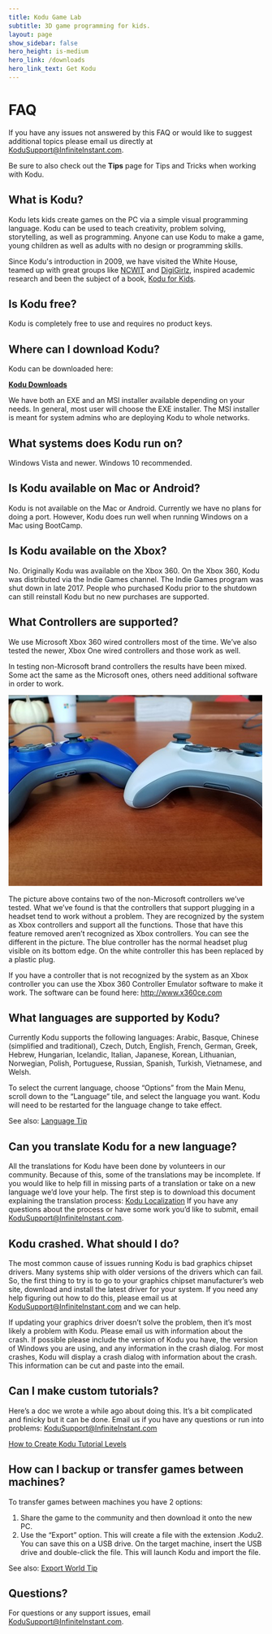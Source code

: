 ```yaml
---
title: Kodu Game Lab
subtitle: 3D game programming for kids.
layout: page
show_sidebar: false
hero_height: is-medium
hero_link: /downloads
hero_link_text: Get Kodu
---
```


# FAQ

If you have any issues not answered by this FAQ or would like to suggest additional topics please email us directly at <KoduSupport@InfiniteInstant.com>.

Be sure to also check out the **Tips** page for Tips and Tricks when working with Kodu.

## What is Kodu?
Kodu lets kids create games on the PC via a simple visual programming language. Kodu can be used to teach creativity, problem solving, storytelling, as well as programming. Anyone can use Kodu to make a game, young children as well as adults with no design or programming skills.

Since Kodu's introduction in 2009, we have visited the White House, teamed up with great groups like [NCWIT](https://www.ncwit.org/) and [DigiGirlz](https://www.microsoft.com/en-us/diversity/programs/digigirlz/default.aspx), inspired academic research and been the subject of a book, [Kodu for Kids](https://smile.amazon.com/Kodu-Kids-Official-Guide-Creating/dp/0789750767).

## Is Kodu free?
Kodu is completely free to use and requires no product keys.

## Where can I download Kodu?
Kodu can be downloaded here:

[**Kodu Downloads**](../downloads)

We have both an EXE and an MSI installer available depending on your needs.  In general, most user will choose the EXE installer.  The MSI installer is meant for system admins who are deploying Kodu to whole networks.

## What systems does Kodu run on?
Windows Vista and newer. Windows 10 recommended.

## Is Kodu available on Mac or Android?
Kodu is not available on the Mac or Android.  Currently we have no plans for doing a port.  However, Kodu does run well when running Windows on a Mac using BootCamp.

## Is Kodu available on the Xbox?
No. Originally Kodu was available on the Xbox 360.  On the Xbox 360, Kodu was distributed via the Indie Games channel.  The Indie Games program was shut down in late 2017.  People who purchased Kodu prior to the shutdown can still reinstall Kodu but no new purchases are supported.

## What Controllers are supported?
We use Microsoft Xbox 360 wired controllers most of the time.  We’ve also tested the newer, Xbox One wired controllers and those work as well.

In testing non-Microsoft brand controllers the results have been mixed.  Some act the same as the Microsoft ones, others need additional software in order to work.

![Controllers](controllers.jpg)

The picture above contains two of the non-Microsoft controllers we’ve tested.  What we’ve found is that the controllers that support plugging in a headset tend to work without a problem.  They are recognized by the system as Xbox controllers and support all the functions.  Those that have this feature removed aren’t recognized as Xbox controllers.  You can see the different in the picture.  The blue controller has the normal headset plug visible on its bottom edge.  On the white controller this has been replaced by a plastic plug.

If you have a controller that is not recognized by the system as an Xbox controller you can use the Xbox 360 Controller Emulator software to make it work.  The software can be found here: <http://www.x360ce.com>

## What languages are supported by Kodu?
Currently Kodu supports the following languages:  Arabic, Basque, Chinese (simplified and traditional), Czech, Dutch, English, French, German, Greek, Hebrew, Hungarian, Icelandic, Italian, Japanese, Korean, Lithuanian, Norwegian, Polish, Portuguese, Russian, Spanish, Turkish, Vietnamese, and Welsh.

To select the current language, choose “Options” from the Main Menu, scroll down to the “Language” tile, and select the language you want.   Kodu will need to be restarted for the language change to take effect.

See also: [Language Tip](../tips/language)

## Can you translate Kodu for a new language?
All the translations for Kodu have been done by volunteers in our community.  Because of this, some of the translations may be incomplete.  If you would like to help fill in missing parts of a translation or take on a new language we’d love your help.  The first step is to download this document explaining the translation process: 
[Kodu Localization](KoduLocalization.docx)  If you have any questions about the process or have some work you’d like to submit, email <KoduSupport@InfiniteInstant.com>.

## Kodu crashed. What should I do?
The most common cause of issues running Kodu is bad graphics chipset drivers.  Many systems ship with older versions of the drivers which can fail.  So, the first thing to try is to go to your graphics chipset manufacturer’s web site, download and install the latest driver for your system.  If you need any help figuring out how to do this, please email us at <KoduSupport@InfiniteInstant.com> and we can help.

If updating your graphics driver doesn’t solve the problem, then it’s most likely a problem with Kodu.  Please email us with information about the crash.  If possible please include the version of Kodu you have, the version of Windows you are using, and any information in the crash dialog.  For most crashes, Kodu will display a crash dialog with information about the crash.  This information can be cut and paste into the email.

## Can I make custom tutorials?
Here’s a doc we wrote a while ago about doing this.  It’s a bit complicated and finicky but it can be done.  Email us if you have any questions or run into problems: KoduSupport@InfiniteInstant.com

[How to Create Kodu Tutorial Levels](HowToCreateKoduTutorialLevels.docx)

## How can I backup or transfer games between machines?
To transfer games between machines you have 2 options: 

1. Share the game to the community and then download it onto the new PC.
2. Use the “Export” option.  This will create a file with the extension .Kodu2.  You can save this on a USB drive.  On the target machine, insert the USB drive and double-click the file.  This will launch Kodu and import the file.  
 
See also: [Export World Tip](../tips/export_world)

## Questions?
For questions or any support issues, email <KoduSupport@InfiniteInstant.com>.